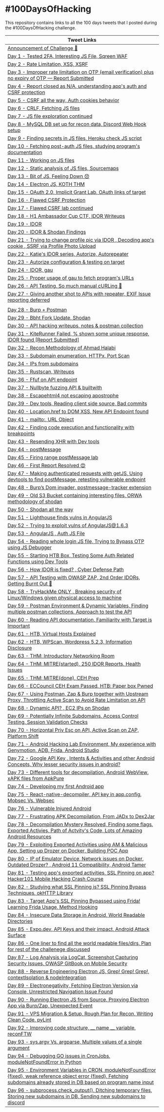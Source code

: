 # #100DaysOfHacking
This repository contains links to all the 100 days tweets that I posted during the #100DaysOfHacking challenge.

| Tweet Links |
|-------------|
|[Announcement of Challenge 🤞](https://twitter.com/NjmUlSqb/status/1476271862866857986?s=20&t=RsjJeeid_TJEOqgiByqq7Q)|
|[Day 1 - Tested 2FA, Interesting JS File, Sqreen WAF](https://twitter.com/NjmUlSqb/status/1477293904756187143)|
|[Day 2 - Rate Limitation, XSS, XSRF](https://twitter.com/NjmUlSqb/status/1477682943808221197)|
|[Day 3 - Improper rate limitation on OTP (email verification) plus no expiry of OTP — Report Submitted](https://twitter.com/NjmUlSqb/status/1478054322042818560)|
|[Day 4 - Report closed as N/A, understanding app's auth and CSRF protection](https://twitter.com/NjmUlSqb/status/1478420937301184512?s=20&t=ekSri9H8VBUSBCWRsw6e-Q)|
|[Day 5 - CSRF all the way, Auth cookies behavior](https://twitter.com/NjmUlSqb/status/1478769187019534342?s=20&t=ekSri9H8VBUSBCWRsw6e-Q)|
|[Day 6 - CRLF, Fetching JS files](https://twitter.com/NjmUlSqb/status/1479163256791052292?s=20&t=ekSri9H8VBUSBCWRsw6e-Q)|
|[Day 7 - JS file exploration continued](https://twitter.com/NjmUlSqb/status/1479502045660938242?s=20&t=ekSri9H8VBUSBCWRsw6e-Q)|
|[Day 8 - MySQL DB set up for recon data, Discord Web Hook setup](https://twitter.com/NjmUlSqb/status/1479860605788037126?s=20&t=ekSri9H8VBUSBCWRsw6e-Q)|
|[Day 9 - Finding secrets in JS files, Heroku check JS script](https://twitter.com/NjmUlSqb/status/1480224817848721415?s=20&t=ekSri9H8VBUSBCWRsw6e-Q)|
|[Day 10 - Fetching post-auth JS files, studying program's documentation](https://twitter.com/NjmUlSqb/status/1480582174973825033?s=20&t=ekSri9H8VBUSBCWRsw6e-Q)|
|[Day 11 - Working on JS files](https://twitter.com/NjmUlSqb/status/1480954038644576266?s=20&t=ekSri9H8VBUSBCWRsw6e-Q)|
|[Day 12 - Static analysis of JS files, Sourcemaps](https://twitter.com/NjmUlSqb/status/1481320096987594754?s=20&t=ekSri9H8VBUSBCWRsw6e-Q)|
|[Day 13 - Bit of JS, Feeling Down 😞](https://twitter.com/NjmUlSqb/status/1481637356746596357?s=20&t=ekSri9H8VBUSBCWRsw6e-Q)|
|[Day 14 - Electron JS, KOTH THM](https://twitter.com/NjmUlSqb/status/1482041741670858753?s=20&t=ekSri9H8VBUSBCWRsw6e-Q)|
|[Day 15 - OAuth 2.0, Implicit Grant Lab, OAuth links of target](https://twitter.com/NjmUlSqb/status/1482406196996943872?s=20&t=ekSri9H8VBUSBCWRsw6e-Q)|
|[Day 16 - Flawed CSRF Protection](https://twitter.com/NjmUlSqb/status/1482751570152505347?s=20&t=ekSri9H8VBUSBCWRsw6e-Q)|
|[Day 17 - Flawed CSRF lab continued](https://twitter.com/NjmUlSqb/status/1483123437296140290?s=20&t=ekSri9H8VBUSBCWRsw6e-Q)|
|[Day 18 - H1 Ambassador Cup CTF, IDOR Writeups](https://twitter.com/NjmUlSqb/status/1483506354547400707?s=20&t=ekSri9H8VBUSBCWRsw6e-Q)|
|[Day 19 - IDOR](https://twitter.com/NjmUlSqb/status/1483835714399875073?s=20&t=ekSri9H8VBUSBCWRsw6e-Q)|
|[Day 20 - IDOR & Shodan Findings](https://twitter.com/NjmUlSqb/status/1484203142690529280?s=20&t=ekSri9H8VBUSBCWRsw6e-Q)|
|[Day 21 - Trying to change profile pic via IDOR , Decoding app's cookie , SSRF via Profile Photo Upload](https://twitter.com/NjmUlSqb/status/1484580740511719430?s=20&t=ekSri9H8VBUSBCWRsw6e-Q)|
|[Day 22 - Katie's IDOR series, Autorize, Autorepeater](https://twitter.com/NjmUlSqb/status/1484929639055343620?s=20&t=ekSri9H8VBUSBCWRsw6e-Q)|
|[Day 23 - Autorize configuration & testing on target](https://twitter.com/NjmUlSqb/status/1485288940752019460?s=20&t=ekSri9H8VBUSBCWRsw6e-Q)|
|[Day 24 - IDOR, gau](https://twitter.com/NjmUlSqb/status/1485623213149278213?s=20&t=ekSri9H8VBUSBCWRsw6e-Q)|
|[Day 25 - Proper usage of gau to fetch program's URLs](https://twitter.com/NjmUlSqb/status/1486000587913187333?s=20&t=ekSri9H8VBUSBCWRsw6e-Q)|
|[Day 26 - API Testing, So much manual cURLing 🤢](https://twitter.com/NjmUlSqb/status/1486386556772532231?s=20&t=ekSri9H8VBUSBCWRsw6e-Q)|
|[Day 27 - Giving another shot to APIs with repeater, EXIF Issue reporting deferred](https://twitter.com/NjmUlSqb/status/1486748484107739136?s=20&t=ekSri9H8VBUSBCWRsw6e-Q)|
|[](https://twitter.com/NjmUlSqb/status/1503415149494951939?s=20&t=EdOEHOSN-aGnThHMOhq9Hg)|
|[Day 28 - Burp + Postman](https://twitter.com/NjmUlSqb/status/1487118282113138696?s=20&t=ekSri9H8VBUSBCWRsw6e-Q)|
|[Day 29 - Bbht Fork Update, Shodan](https://twitter.com/NjmUlSqb/status/1487487357406400519?s=20&t=D3UXB70gMOrdebXR2gYyvQ)|
|[Day 30 - API hacking writeups, notes & postman collection](https://twitter.com/NjmUlSqb/status/1487817366822137861?s=20&t=XRI43DD7VGOiSkFYLfcmvQ)|
|[Day 31 - KiteRunner Failed, % shown some unique response, IDOR found [Report Submitted]](https://twitter.com/NjmUlSqb/status/1488185561579991040?s=20&t=R8HZ9ZCZWdzrrf7K_L9f6w)|
|[Day 32 - Recon Methodology of Ahmad Halabi](https://twitter.com/NjmUlSqb/status/1488518524402380806?s=20&t=cbuf0OISE7dJUOYTtj8GJg)|
|[Day 33 - Subdomain enumeration, HTTPx, Port Scan](https://twitter.com/NjmUlSqb/status/1488936705700896779?s=20&t=cbuf0OISE7dJUOYTtj8GJg)|
|[Day 34 - IPs from subdomains](https://twitter.com/NjmUlSqb/status/1489295127050960899?s=20&t=ySAgA8uJxd73QhWWiXtCYQ)|
|[Day 35 - Rustscan, Writeups](https://twitter.com/NjmUlSqb/status/1489648394930995205?s=20&t=N6w7yym30Hr0vmKnZKpgJQ)|
|[Day 36 - Ffuf on API endpoint](https://twitter.com/NjmUlSqb/status/1490009402421792770?s=20&t=HM7x-R3Fdiw45PPeX7_EqA)|
|[Day 37 - Nullbyte fuzzing API & builtwith](https://twitter.com/NjmUlSqb/status/1490383287977750536?s=20&t=O96BIsq2ph6Xzm1n0-muRA)|
|[Day 38 - Escapehtml4 not escaping apostrophe](https://twitter.com/NjmUlSqb/status/1490747310489444354?s=20&t=O96BIsq2ph6Xzm1n0-muRA)|
|[Day 39 - Dev tools, Reading client side source, Bad commits](https://twitter.com/NjmUlSqb/status/1491060273636986880?s=20&t=Sh0K48ej3RmYUXCbUU8zFw)|
|[Day 40 - Location.href to DOM XSS, New API Endpoint found](https://twitter.com/NjmUlSqb/status/1491454409251115009?s=20&t=uCaQDm0EuQIjxEwEuiS6vQ)|
|[Day 41 - mailto:, URL Object](https://twitter.com/NjmUlSqb/status/1491804266779930626?s=20&t=-nAKT3ug4VlGB8SeVWo9Xw)|
|[Day 42 - Finding code execution and functionality with breakpoints](https://twitter.com/NjmUlSqb/status/1492153005231198212?s=20&t=HhWemL1lvrhyp0Mo_osyFw)|
|[Day 43 - Resending XHR with Dev tools](https://twitter.com/NjmUlSqb/status/1492560737637699590?s=20&t=RQIv8RN3bf_lbukHCkH-kA)|
|[Day 44 - postMessage](https://twitter.com/NjmUlSqb/status/1492891592507731971?s=20&t=3eFqDmSWZoWg-rDGIL2Lug)|
|[Day 45 - Firing range postMessage lab](https://twitter.com/NjmUlSqb/status/1493277880939331590?s=20&t=VpqhgY2RF26BMLOoNV1dUg)|
|[Day 46 - First Report Resolved 😍](https://twitter.com/NjmUlSqb/status/1493599291763564546?s=20&t=hRV_Oh1ggYAzxESoUgTiaA)|
|[Day 47 - Making authenticated requests with getJS, Using devtools to find postMessage, retesting vulnerable endpoint](https://twitter.com/NjmUlSqb/status/1493987682531385345?s=20&t=0-3m1CHE-RrXSUOESykyCg)|
|[Day 48 - Burp’s Dom invader, postmessage-tracker extension](https://twitter.com/NjmUlSqb/status/1494349513942777857?s=20&t=dmj5e-56g213neY2-zc-6g)|
|[Day 49 - Old S3 Bucket containing interesting files, ORWA methodology of shodan](https://twitter.com/NjmUlSqb/status/1494705407511740429?t=UasoFAZCxaAY16UJEqQVTQ&s=19)|
|[Day 50 - Shodan all the way](https://twitter.com/NjmUlSqb/status/1494990026953961472?t=6F7d2OJTIrWf_6zOCHPJNQ&s=19)|
|[Day 51 - Lighthouse finds vulns in AngularJS](https://twitter.com/NjmUlSqb/status/1495434659357990918?s=20&t=XKrH9Sjak8zcit7yOmTtpg)|
|[Day 52 - Trying to exploit vulns of AngularJS@1.6.3](https://twitter.com/NjmUlSqb/status/1495799269298741253?s=20&t=gyGufTmrJ9H2Dm5kosk4ew)|
|[Day 53 - AngularJS , Auth JS File](https://twitter.com/NjmUlSqb/status/1496173290909540358?s=20&t=xKprp6ExyzPbtBRFX2mDTg)|
| [Day 54 - Reading whole login JS file, Trying to Bypass OTP using JS Debugger](https://twitter.com/NjmUlSqb/status/1496519348181422089?s=20&t=D85FSXSdXPdgkMKCuYfWZg) |
|[Day 55 - Starting HTB Box, Testing Some Auth Related Functions using Dev Tools](https://twitter.com/NjmUlSqb/status/1496866279365517323?s=20&t=jxPZwLzvG4LsQ5bLjwAqVA)|
|[Day 56 - How IDOR is fixed? , Cyber Defense Path](https://twitter.com/NjmUlSqb/status/1497250354932580353?s=20&t=nTF7S96i3mIhNmFRYdsMOg)|
|[Day 57 - API Testing with OWASP ZAP, 2nd Order IDORs, Getting Burnt Out 🥺](https://twitter.com/NjmUlSqb/status/1497621794626355202?s=20&t=I9X-24j2VmASGVywTZEMlw)|
|[Day 58 - TryHackMe ONLY , Breaking security of Linux/Windows given physical access to machine](https://twitter.com/NjmUlSqb/status/1497991132478783490?s=20&t=leEUpyAywaPaRuW-k0Fqpw)|
|[Day 59 - Postman Environment & Dynamic Variables, Finding multiple postman collections, Approach to test the API](https://twitter.com/NjmUlSqb/status/1498342694334214151?s=20&t=leEUpyAywaPaRuW-k0Fqpw)|
|[Day 60 - Reading API documentation, Familiarity with Target is Important](https://twitter.com/NjmUlSqb/status/1498626686157533185?s=20&t=k6n3I9d4dCWA3yBSeZ_Cqw)|
|[Day 61 - HTB, Virtual Hosts Explained](https://twitter.com/NjmUlSqb/status/1499060855069155330?s=20&t=UvfkiYdgvJ26t_A8eZkhKw)|
|[Day 62 - HTB, WPScan, Wordpress 5.2.3, Information Disclosure](https://twitter.com/NjmUlSqb/status/1499408869533044736?s=20&t=aNC3-hFHBB82qfZoL4QYbA)|
|[Day 63 - THM: Introductory Networking Room](https://twitter.com/NjmUlSqb/status/1499644293190979588?s=20&t=vJpmMWJ4KnYmhvdw1Eg2Pw)|
|[Day 64 - THM: MITRE(started), 250 IDOR Reports, Health Issues](https://twitter.com/NjmUlSqb/status/1500007323380633600?s=20&t=X8IzqciiiMv7V3xjARb8ug)|
|[Day 65 - THM: MITRE(done), CEH Prep](https://twitter.com/NjmUlSqb/status/1500498559854157827?s=20&t=fhI-qVVV5ghAptRi4y5J2A)|
|[Day 66 - ECCouncil CEH Exam Passed, HTB: Paper box Pwned](https://twitter.com/NjmUlSqb/status/1500864463385333774?s=20&t=V-Ngs4dj6h4HFDD2zSlALg)|
|[Day 67 - Using Postman, Zap & Burp together with Upstream Proxy, Throttling Active Scan to Avoid Rate Limitation on API](https://twitter.com/NjmUlSqb/status/1501235894916890626?s=20&t=N-K77uBzoNwysyEPDNWq5w)|
|[Day 68 -  Dynamic API? , EC2 IPs on Shodan](https://twitter.com/NjmUlSqb/status/1501591828453335045?s=20&t=UwmZxFvvWsZBmQGFKMYs7Q)|
|[Day 69 - Potentially Infinite Subdomains, Access Control Testing, Session Validation Checks](https://twitter.com/NjmUlSqb/status/1501973967946539018?s=20&t=xsDIIBZsLHrWlC07OLz0gA)|
|[Day 70 - Horizontal Priv Esc on API, Active Scan on ZAP, Platform Shift](https://twitter.com/NjmUlSqb/status/1502298931727945728?s=20&t=udv4F_NbW7u-ICwqmBnhcA)|
|[Day 71 - Android Hacking Lab Environment, My experience with Genymotion, ADB, Frida, Android Studio](https://twitter.com/NjmUlSqb/status/1502696797927616515?s=20&t=GmaGBcpmFWN7zAbOjFq-Hg)|
|[Day 72 - Google API Key , Intents & Activities  and other Android Concepts, Why lesser security issues in android?](https://twitter.com/NjmUlSqb/status/1503048276152655880?s=20&t=DJ3iIrtnpmwdmGsbyE5F7w)|
|[Day 73 - Different tools for decompilation, Android WebView, xAPK files from ApkPure](https://twitter.com/NjmUlSqb/status/1503415149494951939?s=20&t=EdOEHOSN-aGnThHMOhq9Hg)|
|[Day 74 - Developing my first Android app](https://twitter.com/NjmUlSqb/status/1503792239255900161?s=20&t=L2f38CbTx95rsPTcu-nJeA)|
|[Day 75 - React-native-decompiler, API key in app.config, Mobsec Vs. Websec](https://twitter.com/NjmUlSqb/status/1504152728406212618?s=20&t=0VvpJ5_wT0ll5C_jcl1LNw)|
|[Day 76 - Vulnerable Injured Android](https://twitter.com/NjmUlSqb/status/1504465903710134291?s=20&t=Rj700GZnxAyIKSOv9wEWRw)|
|[Day 77 - Frustrating APK Decompilation, From JADx to Dex2Jar](https://twitter.com/NjmUlSqb/status/1504891354047987715?s=20&t=juPlamWGfe-fRGTSoiphew)|
|[Day 78 - Decompilation Mystery Resolved, Finding some flags, Exported Activies, Path of Actvity's Code, Lots of Amazing Android Resources](https://twitter.com/NjmUlSqb/status/1505228633899683841?s=20)|
|[Day 79 - Exploiting Exported Activities using AM & Malicious App, Setting up Drozer on Docker, Building POC App](https://twitter.com/NjmUlSqb/status/1505593262492590080?s=20&t=vao0GuzwqRB1qgB7jQkYmA)|
|[Day 80 - IP of Emulator Device, Network issues on Docker, Outdated Drozer? , Android 11 Compatibility, Android Tamer](https://twitter.com/NjmUlSqb/status/1505952698918649860?s=20&t=6h8Uvx_Kfa6N5Jr28mtDZg)|
|[Day 81 - Testing app's exported activities, SSL Pinning on app? Hacker101 Mobile Hacking Crash Course](https://twitter.com/NjmUlSqb/status/1506328164733173767?s=20&t=zJhUlhJmEm902njK3ksnqA)|
|[Day 82 - Studying what SSL Pinning is? SSL Pinning Bypass Techniques, okHTTP Library](https://twitter.com/NjmUlSqb/status/1506685401351737345?s=20&t=kSm72APURLRKiebPPu_e1w)|
|[Day 83 - Target App's SSL Pinning Bypassed using Frida! Learning Frida Usage, Method Hooking](https://twitter.com/NjmUlSqb/status/1507052396484173824?s=20&t=-1BvOj_7oUftIMAGt0jEyQ)|
|[Day 84 - Insecure Data Storage in Android, World Readable Directories](https://twitter.com/NjmUlSqb/status/1507421932186132480?s=20&t=O2RHS5p77EItjg-IqlBdRw)|
|[Day 85 - Expo.dev, API Keys and their impact, Android Attack Surface](https://twitter.com/NjmUlSqb/status/1507782228624953351?s=20&t=OE5LP9SZ_4lvPTxvvzKtZg)|
|[Day 86 - One liner to find all the world readable files/dirs, Plan for rest of the challenege discussed](https://twitter.com/NjmUlSqb/status/1508133409637519361?s=20&t=QuY3qlE7DCoSh928i8l-dw)|
|[Day 87 - Log Analysis via LogCat, Screenshot Capturing Security Issues, OWASP GitBook on Mobile Security](https://twitter.com/NjmUlSqb/status/1508460320158892045?s=20&t=4ONr26um4WwGfw3vsMOD9w)|
|[Day 88 - Reverse Engineering Electron JS, Grep! Grep! Grep!, contextIsolation & nodeIntegration](https://twitter.com/NjmUlSqb/status/1508862079117234179?s=20&t=aBXsWPhi6CO-_NOHS83Bow)|
|[Day 89 - Electronegativity, Fetching Electron Version via Console, Unrestricted Navigation Issue Found](https://twitter.com/NjmUlSqb/status/1509214742002425857?s=20&t=jQZGF8HwR5CiItibJJX1OQ)|
|[Day 90 - Running Electron JS from Source, Proxying Electron App via Burp/Zap, Unexpected Event](https://twitter.com/NjmUlSqb/status/1509600679526117383?s=20&t=DCRkxC_dzTnjaAqsQ-7aZg)|
|[Day 91 - VPS Migration & Setup, Rough Plan for Recon, Writing Clean Code, pyLint](https://twitter.com/NjmUlSqb/status/1509921852440911881?s=20&t=PeYgx2_PQ-qpZiG2KYyv-g)|
|[Day 92 - Improving code structure, __ name __ variable, reconFTW](https://twitter.com/NjmUlSqb/status/1510325320452395019?s=20&t=nfN08bYYIBswDBjpG-R5Mg)|
|[Day 93 - sys.argv Vs. argparse, Multiple values of a single argument](https://twitter.com/NjmUlSqb/status/1510664579868676110?s=20&t=DscP7Cwqe_QIhCgc8y2CdQ)|
|[Day 94 - Debugging GO issues in CronJobs, moduleNotFoundError in Python ](https://twitter.com/NjmUlSqb/status/1510994312917569543?s=20&t=JHE2P46iZPr7lM8H_Hqu1w)|
|[Day 95 - Environment Variables in CRON, moduleNotFoundError {fixed}, weak reference object error {fixed}, Fetching subdomains already stored in DB based on program name input](https://twitter.com/NjmUlSqb/status/1511350694753751042?s=20&t=MIgtNlxqFRaFTNEbCYUALw)|
|[Day 96 - subprocess.check_output(), Ditching temporary files, Storing new subdomains in DB, Sending new subdomains to discord](https://twitter.com/NjmUlSqb/status/1511684649109663753?s=20&t=4LwFFcHYcSIjahqSQ7sqeg)|
